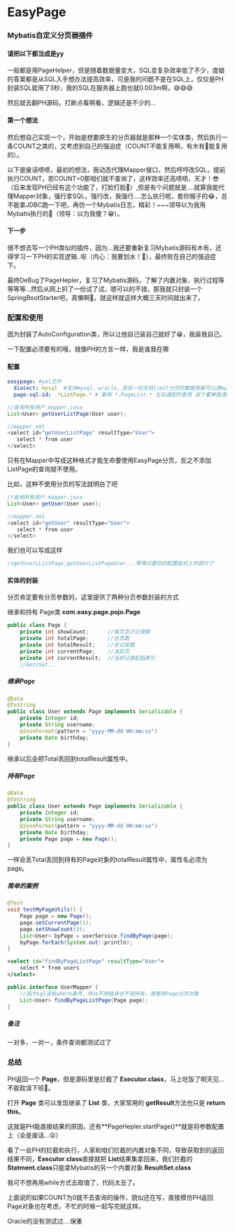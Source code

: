 # EasyPage
### Mybatis自定义分页器插件

#### 请把以下都当成是yy

一般都是用PageHelper，但是随着数据量变大，SQL变复杂效率低了不少，度娘的答案都是从SQL入手想办法提高效率，可是我的问题不是在SQL上，仅仅是PH封装SQL就用了3秒，我的SQL在服务器上跑也就0.003m啊，😅😅😅

然后就去翻PH源码，打断点看啊看，逻辑还是不少的...

#### 第一个想法

然后想自己实现一个，开始是想要原生的分页器就是那种一个实体类，然后执行一条COUNT之类的，又考虑到自己的强迫症（COUNT不能复用啊，有木有😬能复用的）。

以下是废话啧啧，最初的想法，我动态代理Mapper接口，然后哼哼改SQL，提前执行COUNT，若COUNT=0那咱们就不查询了，这样效率还高啧啧，天才！😎（后来发现PH已经有这个功能了，打脸打脸🤬）,但是有个问题就是....就算我能代理Mapper对象，强行拿SQL，强行改，我强行....怎么执行呢，套你猴子的😂，总不能拿JDBC跑一下吧，再仿一个Mybatis日志，精彩！~~~领导以为我用Mybatis执行的🤣（领导：以为我傻？😁）。

#### 下一步

很不想去写一个PH类似的插件，因为...我还要重新复习Mybatis源码有木有，还得学习一下PH的实现逻辑..呕（内心：我要划水！🤗），最终败在自己的强迫症下。

最终DeBug了PageHepler，复习了Mybatis源码，了解了内置对象、执行过程等等等等...然后从网上扒了一份试了试，嗯可以的不错，那我就只封装一个SpringBootStarter吧，真懒啊🤨。就这样就这样大概三天时间就出来了。

### 配置和使用

因为封装了AutoConfiguration类，所以让他自己装自己就好了😁，我装我自己。

一下配置必须要有的哦，就像PH的方言一样，我是谁我在哪

#### 配置

```yml
easypage: #yml文件
  dialect: mysql  #支持mysql、oracle，其实一切支持limit分页的数据库都可以用mysql
  page-sql-id: .*ListPage.* # 案例 *.PageList.* 左右通配的意思 这个要单独演示一下  
```

```java
//查询所有用户 mapper.java
List<User> getUserListPage(User user);

//mapper.xml
<select id="getUserListPage" resultType="User">
   select * from user
</select>
```

只有在Mapper中写成这种格式才能生命要使用EasyPage分页，反之不添加ListPage的查询就不使用。

比如，这种不使用分页的写法就明白了吧

```java
//查询所有用户 mapper.java
List<User> getUser(User user);

//mapper.xml
<select id="getUser" resultType="User">
   select * from user
</select>
```

我们也可以写成这样

```java
//getUserLListPage,getUserListPageUser...等等只要你的配置能对上的就行了
```

#### 实体的封装

分页肯定要有分页参数的，这里提供了两种分页参数封装的方式

继承和持有 Page类  **com.easy.page.pojo.Page**

```java
public class Page {
    private int showCount;      //每页显示记录数
    private int totalPage;      //总页数
    private int totalResult;    //总记录数
    private int currentPage;    //当前页
    private int currentResult;  //当前记录起始索引
    //Get/Set..
```

##### 继承Page

```java
@Data
@ToString
public class User extends Page implements Serializable {
    private Integer id;
    private String username;
    @JsonFormat(pattern = "yyyy-MM-dd HH:mm:ss")
    private Date birthday;
}
```

继承以后会把Total丢回到totalResult属性中。

##### 持有Page

```java
@Data
@ToString
public class User extends Page implements Serializable {
    private Integer id;
    private String username;
    @JsonFormat(pattern = "yyyy-MM-dd HH:mm:ss")
    private Date birthday;
    private Page page = new Page();
}
```

一样会丢Total丢回到持有的Page对象的totalResult属性中，属性名必须为page。

##### 简单的案例

```java
@Test
void testMyPageUtils() {
    Page page = new Page();
    page.setCurrentPage(1);
    page.setShowCount(3);
    List<User> byPage = userService.findByPage(page);
    byPage.forEach(System.out::println);
}
```

```xml
<select id="findByPageListPage" resultType="User">
    select * from users
</select>
```

```java
public interface UserMapper {
    //因为sql没有where条件，所以不用继承也不用持有，直接传Page分页对象
    List<User> findByPageListPage(Page page);
}
```

##### 备注

一对多，一对一，条件查询都测试过了

### 总结 

PH返回一个 **Page<T>**，但是源码里是拦截了 **Executor.class**，马上吃饭了明天见...不能耽误下班🤣。

打开 **Page<T>** 类可以发现继承了 **List** 类，大家常用的 **getResult**方法也只是 **return this**。

这就是PH能直接结果的原因，还有**PageHepler.startPage()**就是将参数配置上（全是废话...😮）

看了一会PH的拦截和执行，人家和咱们拦截的内置对象不同，导致获取到的返回结果不同，**Executor**.**class**直接就把 **List**结果集拿回来，我们拦截的 **Statment.class**只能拿Mybatis的另一个内置对象 **ResultSet.class**

我可不想再用while方式去取值了，代码太丑了。

上面说的如果COUNT为0就不去查询的操作，貌似还在写，直接模仿PH返回Page对象也在考虑，不忙的时候一起写完就这样。

Oracle的没有测试过....保重